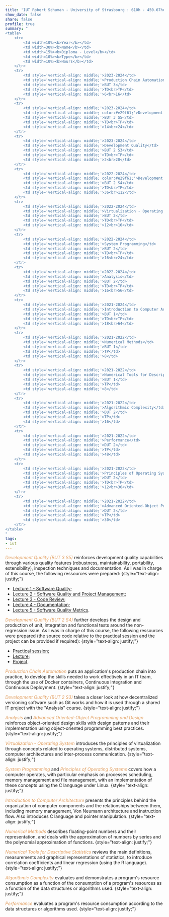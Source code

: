 ```yaml
---
title: 'IUT Robert Schuman - University of Strasbourg : 610h - 450.67hetd'
show_date: false
share: false
profile: true
summary: "
<table>
    <tr>
        <td width=10%><b>Year</b></td>
        <td width=30%><b>Name</b></td>
        <td width=15%><b>Diploma - Level</b></td>
        <td width=10%><b>Type</b></td>
        <td width=10%><b>Hours</b></td>
    </tr>
    <tr>
        <td style='vertical-align: middle;'>2023-2024</td>
        <td style='vertical-align: middle;'>Production Chain Automation</td>
        <td style='vertical-align: middle;'>BUT 3</td>
        <td style='vertical-align: middle;'>TD<br>TP</td>
        <td style='vertical-align: middle;'>6<br>16</td>
    </tr>
    <tr>
        <td style='vertical-align: middle;'>2023-2024</td>
        <td style='vertical-align: middle; color:#e29f61;'>Development Quality</td>
        <td style='vertical-align: middle;'>BUT 3 S5</td>
        <td style='vertical-align: middle;'>TD<br>TP</td>
        <td style='vertical-align: middle;'>14<br>24</td>
    </tr>
    <tr>
        <td style='vertical-align: middle;'>2023-2024</td>
        <td style='vertical-align: middle;'>Development Quality</td>
        <td style='vertical-align: middle;'>BUT 2 S3</td>
        <td style='vertical-align: middle;'>TD<br>TP</td>
        <td style='vertical-align: middle;'>2<br>20</td>
    </tr>
    <tr>
        <td style='vertical-align: middle;'>2022-2024</td>
        <td style='vertical-align: middle; color:#e29f61;'>Development Quality</td>
        <td style='vertical-align: middle;'>BUT 2 S4</td>
        <td style='vertical-align: middle;'>TD<br>TP</td>
        <td style='vertical-align: middle;'>36<br>112</td>
    </tr>
    <tr>
        <td style='vertical-align: middle;'>2022-2024</td>
        <td style='vertical-align: middle;'>Virtualization - Operating System</td>
        <td style='vertical-align: middle;'>BUT 2</td>
        <td style='vertical-align: middle;'>TD<br>TP</td>
        <td style='vertical-align: middle;'>12<br>16</td>
    </tr>
    <tr>
        <td style='vertical-align: middle;'>2022-2024</td>
        <td style='vertical-align: middle;'>System Programming</td>
        <td style='vertical-align: middle;'>BUT 2</td>
        <td style='vertical-align: middle;'>TD<br>TP</td>
        <td style='vertical-align: middle;'>16<br>24</td>
    </tr>
    <tr>
        <td style='vertical-align: middle;'>2022-2024</td>
        <td style='vertical-align: middle;'>Analysis</td>
        <td style='vertical-align: middle;'>BUT 2</td>
        <td style='vertical-align: middle;'>TD<br>TP</td>
        <td style='vertical-align: middle;'>16<br>56</td>
    </tr>
    <tr>
        <td style='vertical-align: middle;'>2021-2024</td>
        <td style='vertical-align: middle;'>Introduction to Computer Architecture</td>
        <td style='vertical-align: middle;'>BUT 1</td>
        <td style='vertical-align: middle;'>TD<br>TP</td>
        <td style='vertical-align: middle;'>18<br>64</td>
    </tr>
    <tr>
        <td style='vertical-align: middle;'>2021-2022</td>
        <td style='vertical-align: middle;'>Numerical Methods</td>
        <td style='vertical-align: middle;'>BUT 1</td>
        <td style='vertical-align: middle;'>TP</td>
        <td style='vertical-align: middle;'>8</td>
    </tr>
    <tr>
        <td style='vertical-align: middle;'>2021-2022</td>
        <td style='vertical-align: middle;'>Numerical Tools for Descriptive Statistics</td>
        <td style='vertical-align: middle;'>BUT 1</td>
        <td style='vertical-align: middle;'>TP</td>
        <td style='vertical-align: middle;'>8</td>
    </tr>
    <tr>
        <td style='vertical-align: middle;'>2021-2022</td>
        <td style='vertical-align: middle;'>Algorithmic Complexity</td>
        <td style='vertical-align: middle;'>DUT 2</td>
        <td style='vertical-align: middle;'>TP</td>
        <td style='vertical-align: middle;'>16</td>
    </tr>
    <tr>
        <td style='vertical-align: middle;'>2021-2022</td>
        <td style='vertical-align: middle;'>Performance</td>
        <td style='vertical-align: middle;'>DUT 2</td>
        <td style='vertical-align: middle;'>TP</td>
        <td style='vertical-align: middle;'>48</td>
    </tr>
    <tr>
        <td style='vertical-align: middle;'>2021-2022</td>
        <td style='vertical-align: middle;'>Principles of Operating Systems</td>
        <td style='vertical-align: middle;'>DUT 2</td>
        <td style='vertical-align: middle;'>TD<br>TP</td>
        <td style='vertical-align: middle;'>12<br>36</td>
    </tr>
    <tr>
        <td style='vertical-align: middle;'>2021-2022</td>
        <td style='vertical-align: middle;'>Advanced Oriented-Object Programming and Design</td>
        <td style='vertical-align: middle;'>DUT 2</td>
        <td style='vertical-align: middle;'>TP</td>
        <td style='vertical-align: middle;'>30</td>
    </tr>
</table>
"
tags:
- iut
---
```


<span style="color:#e29f61">_Development Quality (BUT 3 S5)_</span> reinforces development quality capabilities through various quality features (robustness, maintainability, portability, extensibility), inspection techniques and documentation. As I was in charge of this course, the following ressources were prepared:
{style="text-align: justify;"}
- [Lecture 1 - Software Quality](/uploads/courses/iut_a52/TD1.pdf);
- [Lecture 2 - Software Quality and Project Management](/uploads/courses/iut_a52/TD2.pdf);
- [Lecture 3 - Code Review](/uploads/courses/iut_a52/TD3.pdf);
- [Lecture 4 - Documentation](/uploads/courses/iut_a52/TD4.pdf);
- [Lecture 5 - Software Quality Metrics](/uploads/courses/iut_a52/TD5.pdf).


<span style="color:#e29f61">_Development Quality (BUT 2 S4)_</span> further develops the design and production of unit, integration and functional tests around the non-regression issue. As I was in charge of this course, the following ressources were prepared (the source code relative to the practical session and the project can be provided if required):
{style="text-align: justify;"}
- [Practical session](/uploads/courses/iut_a41/TP.pdf);
- [Lecture](/uploads/courses/iut_a41/CM.pdf);
- [Project](/uploads/courses/iut_a41/Projet.pdf).


<span style="color:#e29f61">_Production Chain Automation_</span> puts an application's production chain into practice, to develop the skills needed to work effectively in an IT team, through the use of Docker containers, Continuous Integration and Continuous Deployment.
{style="text-align: justify;"}

<span style="color:#e29f61">_Development Quality (BUT 2 S3)_</span> takes a closer look at how decentralized versioning software such as Git works and how it is used through a shared IT project with the "Analysis" course.
{style="text-align: justify;"}

<span style="color:#e29f61">_Analysis_</span> and <span style="color:#e29f61">_Advanced Oriented-Object Programming and Design_</span> reinforces object-oriented design skills with design patterns and their implementation using object-oriented programming best practices.
{style="text-align: justify;"}

<span style="color:#e29f61">_Virtualization - Operating System_</span> introduces the principles of virtualization through concepts related to operating systems, distributed systems, computer architectures and inter-process communication.
{style="text-align: justify;"}

<span style="color:#e29f61">_System Programming_</span> and <span style="color:#e29f61">_Principles of Operating Systems_</span> covers how a computer operates, with particular emphasis on processes scheduling, memory management and file management, with an implementation of these concepts using the C language under Linux.
{style="text-align: justify;"}

<span style="color:#e29f61">_Introduction to Computer Architecture_</span> presents the principles behind the organization of computer components and the relationships between them, including memory management, Von Neumann architecture and instruction flow. Also introduces C language and pointer manipulation.
{style="text-align: justify;"}

<span style="color:#e29f61">_Numerical Methods_</span> describes floating-point numbers and their representation, and deals with the approximation of numbers by series and the polynomial approximation of functions.
{style="text-align: justify;"}

<span style="color:#e29f61">_Numerical Tools for Descriptive Statistics_</span> reviews the main definitions, measurements and graphical representations of statistics, to introduce correlation coefficients and linear regression (using the R language).
{style="text-align: justify;"}

<span style="color:#e29f61">_Algorithmic Complexity_</span> evaluates and demonstrates a program's resource consumption as a function of the consumption of a program's resources as a function of the data structures or algorithms used.
{style="text-align: justify;"}

<span style="color:#e29f61">_Performance_</span> evaluates a program's resource consumption according to the data structures or algorithms used.
{style="text-align: justify;"}